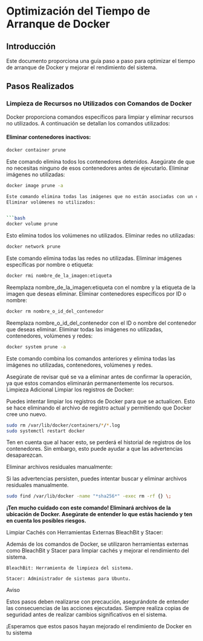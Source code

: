 # Optimización del Tiempo de Arranque de Docker

## Introducción

Este documento proporciona una guía paso a paso para optimizar el tiempo de arranque de Docker y mejorar el rendimiento del sistema.

## Pasos Realizados

### Limpieza de Recursos no Utilizados con Comandos de Docker

Docker proporciona comandos específicos para limpiar y eliminar recursos no utilizados. A continuación se detallan los comandos utilizados:

#### Eliminar contenedores inactivos:

```bash
docker container prune
```

Este comando elimina todos los contenedores detenidos. Asegúrate de que no necesitas ninguno de esos contenedores antes de ejecutarlo.
Eliminar imágenes no utilizadas:

```bash
docker image prune -a

Este comando elimina todas las imágenes que no están asociadas con un contenedor en ejecución ni con una imagen referenciada.
Eliminar volúmenes no utilizados:


```bash
docker volume prune
```

Esto elimina todos los volúmenes no utilizados.
Eliminar redes no utilizadas:


```bash
docker network prune
```

Este comando elimina todas las redes no utilizadas.
Eliminar imágenes específicas por nombre o etiqueta:


```bash
docker rmi nombre_de_la_imagen:etiqueta
```

Reemplaza nombre_de_la_imagen:etiqueta con el nombre y la etiqueta de la imagen que deseas eliminar.
Eliminar contenedores específicos por ID o nombre:

```bash
docker rm nombre_o_id_del_contenedor
```

Reemplaza nombre_o_id_del_contenedor con el ID o nombre del contenedor que deseas eliminar.
Eliminar todas las imágenes no utilizadas, contenedores, volúmenes y redes:

```bash
docker system prune -a
```

Este comando combina los comandos anteriores y elimina todas las imágenes no utilizadas, contenedores, volúmenes y redes.

Asegúrate de revisar qué se va a eliminar antes de confirmar la operación, ya que estos comandos eliminarán permanentemente los recursos.
Limpieza Adicional
Limpiar los registros de Docker:

Puedes intentar limpiar los registros de Docker para que se actualicen. Esto se hace eliminando el archivo de registro actual y permitiendo que Docker cree uno nuevo.

```bash
sudo rm /var/lib/docker/containers/*/*.log
sudo systemctl restart docker
```

Ten en cuenta que al hacer esto, se perderá el historial de registros de los contenedores. Sin embargo, esto puede ayudar a que las advertencias desaparezcan.

Eliminar archivos residuales manualmente:

Si las advertencias persisten, puedes intentar buscar y eliminar archivos residuales manualmente.

```bash
sudo find /var/lib/docker -name "*sha256*" -exec rm -rf {} \;
```

**¡Ten mucho cuidado con este comando! Eliminará archivos de la ubicación de Docker. Asegúrate de entender lo que estás haciendo y ten en cuenta los posibles riesgos.**

Limpiar Cachés con Herramientas Externas
BleachBit y Stacer:

Además de los comandos de Docker, se utilizaron herramientas externas como BleachBit y Stacer para limpiar cachés y mejorar el rendimiento del sistema.

    BleachBit: Herramienta de limpieza del sistema.

    Stacer: Administrador de sistemas para Ubuntu.

Aviso

Estos pasos deben realizarse con precaución, asegurándote de entender las consecuencias de las acciones ejecutadas. Siempre realiza copias de seguridad antes de realizar cambios significativos en el sistema.

¡Esperamos que estos pasos hayan mejorado el rendimiento de Docker en tu sistema
